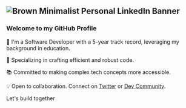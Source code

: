 ![Brown Minimalist Personal LinkedIn Banner](https://github.com/janellephalon/janellephalon/assets/95178236/46f15413-945e-4cdc-abba-50b321d93fe6)
---

### Welcome to my GitHub Profile 

👋 I'm a Software Developer with a 5-year track record, leveraging my background in education. 

🔧 Specializing in crafting efficient and robust code.

📚 Committed to making complex tech concepts more accessible. 

💡 Open to collaboration. Connect on [Twitter](https://twitter.com/devreljanelle) or [Dev Community](https://dev.to/janellephalon).

Let's build together
